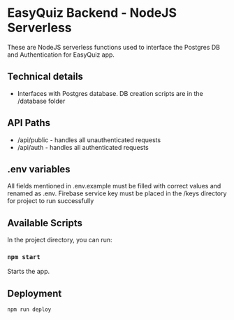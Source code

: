 # EasyQuiz Backend - NodeJS Serverless

These are NodeJS serverless functions used to interface the Postgres DB and Authentication for EasyQuiz app.

## Technical details

- Interfaces with Postgres database. DB creation scripts are in the /database folder

## API Paths

- /api/public - handles all unauthenticated requests
- /api/auth - handles all authenticated requests

## .env variables

All fields mentioned in .env.example must be filled with correct values and renamed as .env.
Firebase service key must be placed in the /keys directory for project to run successfully

## Available Scripts

In the project directory, you can run:

### `npm start`

Starts the app.

## Deployment

`npm run deploy`
